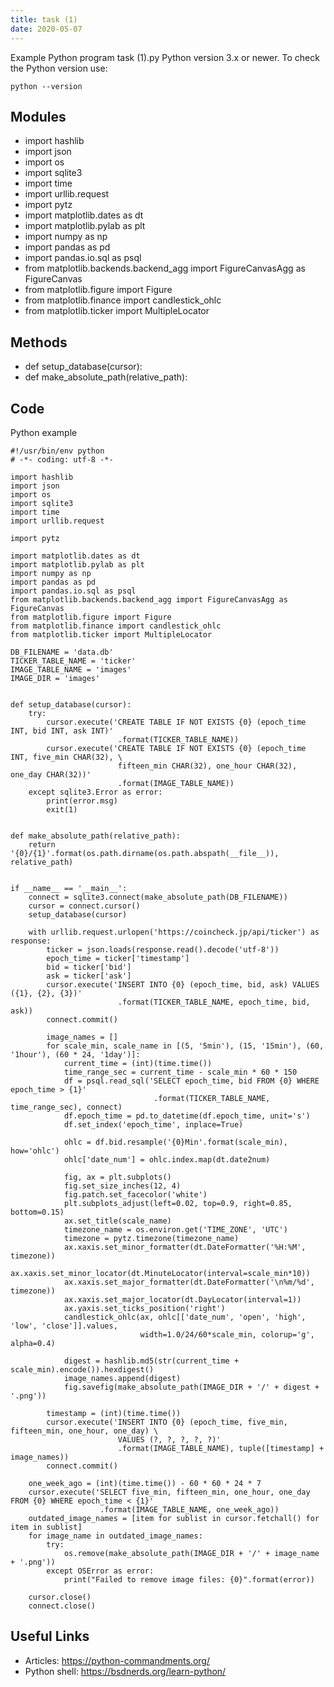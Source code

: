 ```yaml
---
title: task (1)
date: 2020-05-07
---
```

Example Python program task (1).py
Python version 3.x or newer.
To check the Python version use:

    python --version

## Modules

* import hashlib
* import json
* import os
* import sqlite3
* import time
* import urllib.request
* import pytz
* import matplotlib.dates as dt
* import matplotlib.pylab as plt
* import numpy as np
* import pandas as pd
* import pandas.io.sql as psql
* from matplotlib.backends.backend_agg import FigureCanvasAgg as FigureCanvas
* from matplotlib.figure import Figure
* from matplotlib.finance import candlestick_ohlc
* from matplotlib.ticker import MultipleLocator

## Methods

* def setup_database(cursor):
* def make_absolute_path(relative_path):

## Code

Python example

    #!/usr/bin/env python
    # -*- coding: utf-8 -*-
    
    import hashlib
    import json
    import os
    import sqlite3
    import time
    import urllib.request
    
    import pytz
    
    import matplotlib.dates as dt
    import matplotlib.pylab as plt
    import numpy as np
    import pandas as pd
    import pandas.io.sql as psql
    from matplotlib.backends.backend_agg import FigureCanvasAgg as FigureCanvas
    from matplotlib.figure import Figure
    from matplotlib.finance import candlestick_ohlc
    from matplotlib.ticker import MultipleLocator
    
    DB_FILENAME = 'data.db'
    TICKER_TABLE_NAME = 'ticker'
    IMAGE_TABLE_NAME = 'images'
    IMAGE_DIR = 'images'
    
    
    def setup_database(cursor):
        try:
            cursor.execute('CREATE TABLE IF NOT EXISTS {0} (epoch_time INT, bid INT, ask INT)'
                            .format(TICKER_TABLE_NAME))
            cursor.execute('CREATE TABLE IF NOT EXISTS {0} (epoch_time INT, five_min CHAR(32), \
                            fifteen_min CHAR(32), one_hour CHAR(32), one_day CHAR(32))'
                            .format(IMAGE_TABLE_NAME))
        except sqlite3.Error as error:
            print(error.msg)
            exit(1)
    
    
    def make_absolute_path(relative_path):
        return '{0}/{1}'.format(os.path.dirname(os.path.abspath(__file__)), relative_path)
    
    
    if __name__ == '__main__':
        connect = sqlite3.connect(make_absolute_path(DB_FILENAME))
        cursor = connect.cursor()
        setup_database(cursor)
    
        with urllib.request.urlopen('https://coincheck.jp/api/ticker') as response:
            ticker = json.loads(response.read().decode('utf-8'))
            epoch_time = ticker['timestamp']
            bid = ticker['bid']
            ask = ticker['ask']
            cursor.execute('INSERT INTO {0} (epoch_time, bid, ask) VALUES ({1}, {2}, {3})'
                            .format(TICKER_TABLE_NAME, epoch_time, bid, ask))
            connect.commit()
    
            image_names = []
            for scale_min, scale_name in [(5, '5min'), (15, '15min'), (60, '1hour'), (60 * 24, '1day')]:
                current_time = (int)(time.time())
                time_range_sec = current_time - scale_min * 60 * 150
                df = psql.read_sql('SELECT epoch_time, bid FROM {0} WHERE epoch_time > {1}'
                                    .format(TICKER_TABLE_NAME, time_range_sec), connect)
                df.epoch_time = pd.to_datetime(df.epoch_time, unit='s')
                df.set_index('epoch_time', inplace=True)
    
                ohlc = df.bid.resample('{0}Min'.format(scale_min), how='ohlc')
                ohlc['date_num'] = ohlc.index.map(dt.date2num)
    
                fig, ax = plt.subplots()
                fig.set_size_inches(12, 4)
                fig.patch.set_facecolor('white')
                plt.subplots_adjust(left=0.02, top=0.9, right=0.85, bottom=0.15)
                ax.set_title(scale_name)
                timezone_name = os.environ.get('TIME_ZONE', 'UTC')
                timezone = pytz.timezone(timezone_name)
                ax.xaxis.set_minor_formatter(dt.DateFormatter('%H:%M', timezone))
                ax.xaxis.set_minor_locator(dt.MinuteLocator(interval=scale_min*10))
                ax.xaxis.set_major_formatter(dt.DateFormatter('\n%m/%d', timezone))
                ax.xaxis.set_major_locator(dt.DayLocator(interval=1))
                ax.yaxis.set_ticks_position('right')
                candlestick_ohlc(ax, ohlc[['date_num', 'open', 'high', 'low', 'close']].values,
                                 width=1.0/24/60*scale_min, colorup='g', alpha=0.4)
    
                digest = hashlib.md5(str(current_time + scale_min).encode()).hexdigest()
                image_names.append(digest)
                fig.savefig(make_absolute_path(IMAGE_DIR + '/' + digest + '.png'))
    
            timestamp = (int)(time.time())
            cursor.execute('INSERT INTO {0} (epoch_time, five_min, fifteen_min, one_hour, one_day) \
                            VALUES (?, ?, ?, ?, ?)'
                            .format(IMAGE_TABLE_NAME), tuple([timestamp] + image_names))
            connect.commit()
    
        one_week_ago = (int)(time.time()) - 60 * 60 * 24 * 7
        cursor.execute('SELECT five_min, fifteen_min, one_hour, one_day FROM {0} WHERE epoch_time < {1}'
                        .format(IMAGE_TABLE_NAME, one_week_ago))
        outdated_image_names = [item for sublist in cursor.fetchall() for item in sublist]
        for image_name in outdated_image_names:
            try:
                os.remove(make_absolute_path(IMAGE_DIR + '/' + image_name + '.png'))
            except OSError as error:
                print("Failed to remove image files: {0}".format(error))
    
        cursor.close()
        connect.close()

## Useful Links

- Articles: https://python-commandments.org/
- Python shell: https://bsdnerds.org/learn-python/
